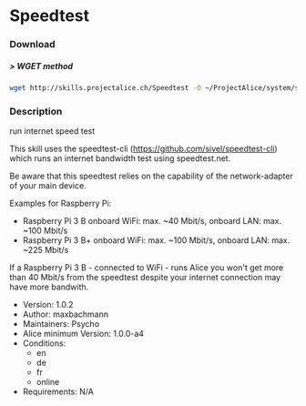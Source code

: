 # Speedtest

### Download

##### > WGET method
```bash
wget http://skills.projectalice.ch/Speedtest -O ~/ProjectAlice/system/skillInstallTickets/Speedtest.install
```

### Description
run internet speed test

This skill uses the speedtest-cli (https://github.com/sivel/speedtest-cli) which runs an internet bandwidth test using speedtest.net.

Be aware that this speedtest relies on the capability of the network-adapter of your main device.

Examples for Raspberry Pi:
- Raspberry Pi 3 B  onboard WiFi: max. ~40 Mbit/s, onboard LAN: max. ~100 Mbit/s
- Raspberry Pi 3 B+ onboard WiFi: max. ~100 Mbit/s, onboard LAN: max. ~225 Mbit/s

If a Raspberry Pi 3 B - connected to WiFi - runs Alice you won't get more than 40 Mbit/s from the speedtest despite your internet connection may have more bandwith.

- Version: 1.0.2
- Author: maxbachmann
- Maintainers: Psycho
- Alice minimum Version: 1.0.0-a4
- Conditions:
  - en
  - de
  - fr
  - online
- Requirements: N/A
